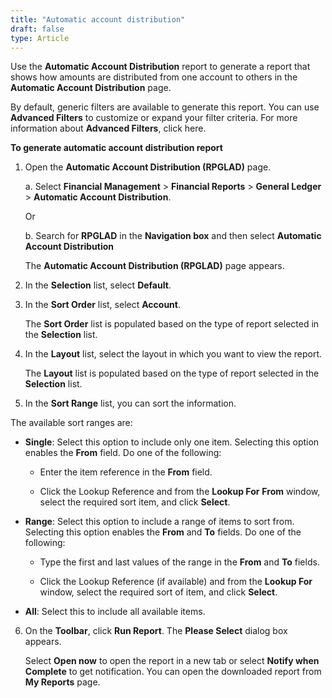 ```yaml
---
title: "Automatic account distribution"
draft: false
type: Article
---
```


Use the **Automatic Account Distribution** report to generate a report that shows how amounts are distributed from one account to others in the **Automatic Account Distribution** page.

By default, generic filters are available to generate this report. You can use **Advanced Filters** to customize or expand your filter criteria. For more information about **Advanced Filters**, click here.

**To generate automatic account distribution report**

1. Open the **Automatic Account Distribution (RPGLAD)** page.

    a. Select **Financial Management** > **Financial Reports** > **General Ledger** > **Automatic Account Distribution**.

    Or

    b. Search for **RPGLAD** in the **Navigation box** and then select **Automatic Account Distribution**

    The **Automatic Account Distribution (RPGLAD)** page appears.

2. In the **Selection** list, select **Default**.

3. In the **Sort Order** list, select **Account**.

    The **Sort Order** list is populated based on the type of report selected in the **Selection** list.

4. In the **Layout** list, select the layout in which you want to view the report.

    The **Layout** list is populated based on the type of report selected in the **Selection** list.

5. In the **Sort Range** list, you can sort the information.

The available sort ranges are:

- **Single**: Select this option to include only one item. Selecting this option enables the **From** field. Do one of the following:

    - Enter the item reference in the **From** field.

    - Click the Lookup Reference and from the **Lookup For** **From** window, select the required sort item, and click **Select**.

- **Range**: Select this option to include a range of items to sort from. Selecting this option enables the **From** and **To** fields. Do one of the following:

    - Type the first and last values of the range in the **From** and **To** fields.

    - Click the Lookup Reference (if available) and from the **Lookup For** window, select the required sort of item, and click **Select**.

- **All**: Select this to include all available items.

6. On the **Toolbar**, click **Run Report**. The **Please Select** dialog box appears.

    Select **Open now** to open the report in a new tab or select **Notify when Complete** to get notification. You can open the downloaded report from **My Reports** page.

​